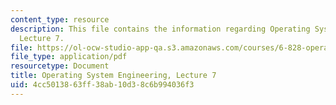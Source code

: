 ```yaml
---
content_type: resource
description: This file contains the information regarding Operating System Engineering,
  Lecture 7.
file: https://ol-ocw-studio-app-qa.s3.amazonaws.com/courses/6-828-operating-system-engineering-fall-2012/4cc5013863ff38ab10d38c6b994036f3_MIT6_828F12_lec7_notes.pdf
file_type: application/pdf
resourcetype: Document
title: Operating System Engineering, Lecture 7
uid: 4cc50138-63ff-38ab-10d3-8c6b994036f3
---
```

